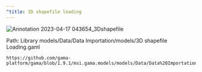 ```yaml
---
^title: 3D shapefile loading
---
```


![Annotation 2023-04-17 043654_3Dshapefile](https://user-images.githubusercontent.com/4437331/232366411-191b0d4a-e2c6-49a8-a8a1-2c3747d9970f.png)

Path: Library models/Data/Data Importation/models/3D shapefile Loading.gaml

```gaml reference
https://github.com/gama-platform/gama/blob/1.9.1/msi.gama.models/models/Data/Data%20Importation/models/3D%20shapefile%20Loading.gaml
```


